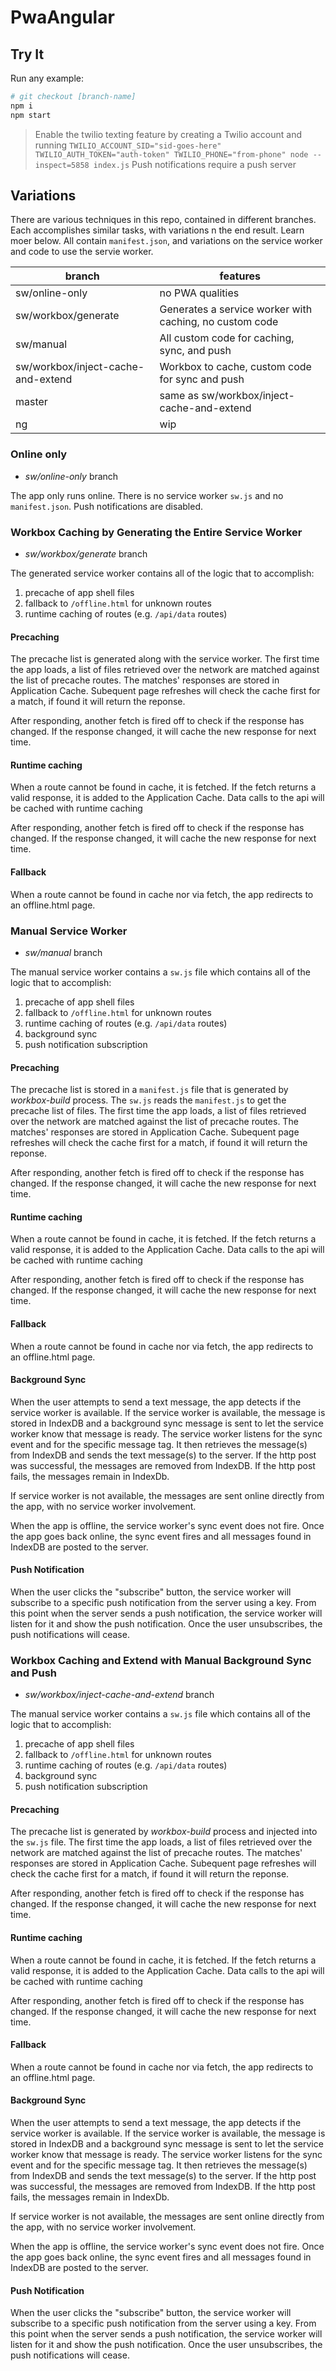 # PwaAngular

## Try It

Run any example:

```bash
# git checkout [branch-name]
npm i
npm start
```

> Enable the twilio texting feature by creating a Twilio account and running
`TWILIO_ACCOUNT_SID="sid-goes-here" TWILIO_AUTH_TOKEN="auth-token" TWILIO_PHONE="from-phone" node --inspect=5858 index.js`
> Push notifications require a push server

## Variations

There are various techniques in this repo, contained in different branches. Each accomplishes similar tasks, with variations n the end result. Learn moer below. All contain `manifest.json`, and variations on the service worker and code to use the servie worker.

| branch  | features  |
|---|---|
| sw/online-only  | no PWA qualities |
| sw/workbox/generate  | Generates a service worker with caching, no custom code  |
| sw/manual  | All custom code for caching, sync, and push  |
| sw/workbox/inject-cache-and-extend  | Workbox to cache, custom code for sync and push  |
| master  | same as sw/workbox/inject-cache-and-extend |
| ng  | wip  |

### Online only

- *sw/online-only* branch

The app only runs online. There is no service worker `sw.js` and no `manifest.json`. Push notifications are disabled.

### Workbox Caching by Generating the Entire Service Worker

- *sw/workbox/generate* branch

The generated service worker contains all of the logic that to accomplish:

1. precache of app shell files
1. fallback to `/offline.html` for unknown routes
1. runtime caching of routes (e.g. `/api/data` routes)

#### Precaching

The precache list is generated along with the service worker. The first time the app loads, a list of files retrieved over the network are matched against the list of precache routes. The matches' responses are stored in Application Cache. Subequent page refreshes will check the cache first for a match, if found it will return the reponse.

After responding, another fetch is fired off to check if the response has changed. If the response changed, it will cache the new response for next time.

#### Runtime caching

When a route cannot be found in cache, it is fetched. If the fetch returns a valid response, it is added to the Application Cache. Data calls to the api will be cached with runtime caching

After responding, another fetch is fired off to check if the response has changed. If the response changed, it will cache the new response for next time.

#### Fallback

When a route cannot be found in cache nor via fetch, the app redirects to an offline.html page.

### Manual Service Worker

- *sw/manual* branch

The manual service worker contains a `sw.js` file which contains all of the logic that to accomplish:
1. precache of app shell files
2. fallback to `/offline.html` for unknown routes
3. runtime caching of routes (e.g. `/api/data` routes)
4. background sync
5. push notification subscription

#### Precaching

The precache list is stored in a `manifest.js` file that is generated by *workbox-build* process. The `sw.js` reads the `manifest.js` to get the precache list of files. The first time the app loads, a list of files retrieved over the network are matched against the list of precache routes. The matches' responses are stored in Application Cache. Subequent page refreshes will check the cache first for a match, if found it will return the reponse.

After responding, another fetch is fired off to check if the response has changed. If the response changed, it will cache the new response for next time.

#### Runtime caching

When a route cannot be found in cache, it is fetched. If the fetch returns a valid response, it is added to the Application Cache. Data calls to the api will be cached with runtime caching

After responding, another fetch is fired off to check if the response has changed. If the response changed, it will cache the new response for next time.

#### Fallback

When a route cannot be found in cache nor via fetch, the app redirects to an offline.html page.

#### Background Sync

When the user attempts to send a text message, the app detects if the service worker is available. If the service worker is available, the message is stored in IndexDB and a background sync message is sent to let the service worker know that message is ready. The service worker listens for the sync event and for the specific message tag. It then retrieves the message(s) from IndexDB and sends the text message(s) to the server. If the http post was successful, the messages are removed from IndexDB. If the http post fails, the messages remain in IndexDb.

If service worker is not available, the messages are sent online directly from the app, with no service worker involvement.

When the app is offline, the service worker's sync event does not fire. Once the app goes back online, the sync event fires and all messages found in IndexDB are posted to the server.

#### Push Notification
When the user clicks the "subscribe" button, the service worker will subscribe to a specific push notification from the server using a key. From this point when the server sends a push notification, the service worker will listen for it and show the push notification. Once the user unsubscribes, the push notifications will cease.

### Workbox Caching and Extend with Manual Background Sync and Push

- *sw/workbox/inject-cache-and-extend* branch

The manual service worker contains a `sw.js` file which contains all of the logic that to accomplish:

1. precache of app shell files
1. fallback to `/offline.html` for unknown routes
1. runtime caching of routes (e.g. `/api/data` routes)
1. background sync
1. push notification subscription

#### Precaching

The precache list is generated by *workbox-build* process and injected into the `sw.js` file. The first time the app loads, a list of files retrieved over the network are matched against the list of precache routes. The matches' responses are stored in Application Cache. Subequent page refreshes will check the cache first for a match, if found it will return the reponse.

After responding, another fetch is fired off to check if the response has changed. If the response changed, it will cache the new response for next time.

#### Runtime caching

When a route cannot be found in cache, it is fetched. If the fetch returns a valid response, it is added to the Application Cache. Data calls to the api will be cached with runtime caching

After responding, another fetch is fired off to check if the response has changed. If the response changed, it will cache the new response for next time.

#### Fallback

When a route cannot be found in cache nor via fetch, the app redirects to an offline.html page.

#### Background Sync

When the user attempts to send a text message, the app detects if the service worker is available. If the service worker is available, the message is stored in IndexDB and a background sync message is sent to let the service worker know that message is ready. The service worker listens for the sync event and for the specific message tag. It then retrieves the message(s) from IndexDB and sends the text message(s) to the server. If the http post was successful, the messages are removed from IndexDB. If the http post fails, the messages remain in IndexDb.

If service worker is not available, the messages are sent online directly from the app, with no service worker involvement.

When the app is offline, the service worker's sync event does not fire. Once the app goes back online, the sync event fires and all messages found in IndexDB are posted to the server.

#### Push Notification

When the user clicks the "subscribe" button, the service worker will subscribe to a specific push notification from the server using a key. From this point when the server sends a push notification, the service worker will listen for it and show the push notification. Once the user unsubscribes, the push notifications will cease.
